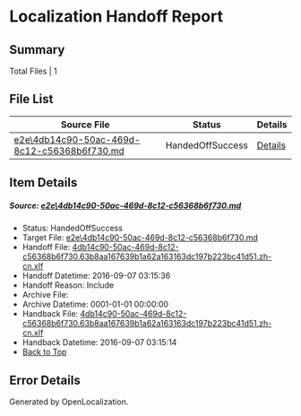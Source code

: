 # <a name='report-top'></a> Localization Handoff Report

## Summary
 Total Files | 1

## File List
 Source File | Status | Details 
 ----------- | ------ | ------- 
 [e2e\4db14c90-50ac-469d-8c12-c56368b6f730.md](https://github.com/OpenLocalizationTestOrg/ol-test0/blob/b1c1397601d9442fc55afa3b5232f8d0ef3afdba/e2e/4db14c90-50ac-469d-8c12-c56368b6f730.md) | HandedOffSuccess | [Details](#394bfdd301be0e554a2d8bc60b71fd629a7bf89b1)

## Item Details
##### <a name='394bfdd301be0e554a2d8bc60b71fd629a7bf89b1'></a> Source: [e2e\4db14c90-50ac-469d-8c12-c56368b6f730.md](https://github.com/OpenLocalizationTestOrg/ol-test0/blob/b1c1397601d9442fc55afa3b5232f8d0ef3afdba/e2e/4db14c90-50ac-469d-8c12-c56368b6f730.md)
* Status: HandedOffSuccess
* Target File: [e2e\4db14c90-50ac-469d-8c12-c56368b6f730.md](https://github.com/OpenLocalizationTestOrg/ol-test0-zhcn/blob/4729df56f0222146f2442925d8cd8396e0c24240/e2e/4db14c90-50ac-469d-8c12-c56368b6f730.md)
* Handoff File: [4db14c90-50ac-469d-8c12-c56368b6f730.63b8aa167639b1a62a163163dc197b223bc41d51.zh-cn.xlf](https://github.com/OpenLocalizationTestOrg/ol-test0-handoff/blob/757d6f6c73bd8d79a4f5b7bfa58d8edb8847da76/ol-handoff/OpenLocalizationTestOrg/ol-test0-zhcn/ci/ht/4db14c90-50ac-469d-8c12-c56368b6f730.63b8aa167639b1a62a163163dc197b223bc41d51.zh-cn.xlf)
* Handoff Datetime: 2016-09-07 03:15:36
* Handoff Reason: Include
* Archive File: 
* Archive Datetime: 0001-01-01 00:00:00
* Handback File: [4db14c90-50ac-469d-8c12-c56368b6f730.63b8aa167639b1a62a163163dc197b223bc41d51.zh-cn.xlf](https://github.com/OpenLocalizationTestOrg/ol-test0-handback/blob/9d964692d6debcd6ba49840629cb1fdb074d1984/ol-handback/OpenLocalizationTestOrg/ol-test0-zhcn/ci/ht/4db14c90-50ac-469d-8c12-c56368b6f730.63b8aa167639b1a62a163163dc197b223bc41d51.zh-cn.xlf)
* Handback Datetime: 2016-09-07 03:15:14
* [Back to Top](#report-top)


## Error Details

Generated by OpenLocalization.
